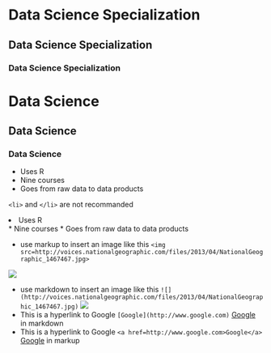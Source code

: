 
# Data Science Specialization 
## Data Science Specialization 
### Data Science Specialization 

<h1>Data Science</h1>
<h2>Data Science</h2>
<h3>Data Science</h3>

* Uses R
* Nine courses
* Goes from raw data to data products

`<li>` and `</li>` are not recommanded
<li> Uses R </li>
* Nine courses 
* Goes from raw data to data products

* use markup to insert an image like this `<img src=http://voices.nationalgeographic.com/files/2013/04/NationalGeographic_1467467.jpg>`
<img src=http://voices.nationalgeographic.com/files/2013/04/NationalGeographic_1467467.jpg hight=400>

* use markdown to insert an image like this `![](http://voices.nationalgeographic.com/files/2013/04/NationalGeographic_1467467.jpg)`
![](http://voices.nationalgeographic.com/files/2013/04/NationalGeographic_1467467.jpg)
* This is a hyperlink to Google `[Google](http://www.google.com)` [Google](http://www.google.com) in markdown
* This is a hyperlink to Google `<a href=http://www.google.com>Google</a>` <a href=http://www.google.com>Google</a> in markup
